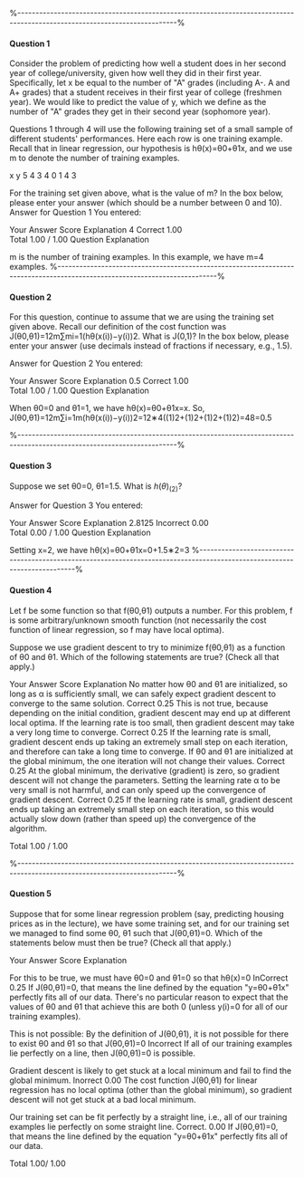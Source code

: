 %--------------------------------------------------------------------------------------------------------------------------%
#### Question 1
Consider the problem of predicting how well a student does in her second year of college/university, given how well they did in their first year. Specifically, let x be equal to the number of "A" grades (including A-. A and A+ grades) that a student receives in their first year of college (freshmen year). We would like to predict the value of y, which we define as the number of "A" grades they get in their second year (sophomore year). 

Questions 1 through 4 will use the following training set of a small sample of different students' performances. Here each row is one training example. Recall that in linear regression, our hypothesis is hθ(x)=θ0+θ1x, and we use m to denote the number of training examples.

x	y
5	4
3	4
0	1
4	3

For the training set given above, what is the value of m? In the box below, please enter your answer (which should be a number between 0 and 10).
Answer for Question 1
You entered:

Your Answer		Score	Explanation
4	Correct	1.00	
Total		1.00 / 1.00	
Question Explanation

m is the number of training examples. In this example, we have m=4 examples.
%--------------------------------------------------------------------------------------------------------------------------%

#### Question 2
For this question, continue to assume that we are using the training set given above. Recall our definition of the cost function was J(θ0,θ1)=12m∑mi=1(hθ(x(i))−y(i))2. What is J(0,1)? In the box below, please enter your answer (use decimals instead of fractions if necessary, e.g., 1.5).

Answer for Question 2
You entered:

Your Answer		Score	Explanation
0.5	Correct	1.00	
Total		1.00 / 1.00	
Question Explanation

When θ0=0 and θ1=1, we have hθ(x)=θ0+θ1x=x. So, J(θ0,θ1)=12m∑i=1m(hθ(x(i))−y(i))2=12∗4((1)2+(1)2+(1)2+(1)2)=48=0.5

%--------------------------------------------------------------------------------------------------------------------------%
#### Question 3
Suppose we set θ0=0, θ1=1.5. What is $h(\theta)_{(2)}$?

Answer for Question 3
You entered:

Your Answer		Score	Explanation
2.8125	Incorrect	0.00	
Total		0.00 / 1.00	
Question Explanation

Setting x=2, we have hθ(x)=θ0+θ1x=0+1.5∗2=3
%--------------------------------------------------------------------------------------------------------------------------%
#### Question 4
Let f be some function so that f(θ0,θ1) outputs a number. For this problem, f is some arbitrary/unknown smooth function (not necessarily the cost function of linear regression, so f may have local optima). 

Suppose we use gradient descent to try to minimize f(θ0,θ1) as a function of θ0 and θ1. Which of the following statements are true? (Check all that apply.)

Your Answer		Score	Explanation
No matter how θ0 and θ1 are initialized, so long as α is sufficiently small, we can safely expect gradient descent to converge to the same solution.	Correct	0.25	This is not true, because depending on the initial condition, gradient descent may end up at different local optima.
If the learning rate is too small, then gradient descent may take a very long time to converge.	Correct	0.25	If the learning rate is small, gradient descent ends up taking an extremely small step on each iteration, and therefore can take a long time to converge.
If θ0 and θ1 are initialized at the global minimum, the one iteration will not change their values.	Correct	0.25	At the global minimum, the derivative (gradient) is zero, so gradient descent will not change the parameters.
Setting the learning rate α to be very small is not harmful, and can only speed up the convergence of gradient descent.	Correct	0.25	If the learning rate is small, gradient descent ends up taking an extremely small step on each iteration, so this would actually slow down (rather than speed up) the convergence of the algorithm.

Total		1.00 / 1.00	

%--------------------------------------------------------------------------------------------------------------------------%
#### Question 5
Suppose that for some linear regression problem (say, predicting housing prices as in the lecture), we have some training set, and for our training set we managed to find some θ0, θ1 such that J(θ0,θ1)=0. Which of the statements below must then be true? (Check all that apply.)

Your Answer		Score	Explanation

For this to be true, we must have θ0=0 and θ1=0 so that hθ(x)=0	InCorrect	0.25	If J(θ0,θ1)=0, that means the line defined by the equation "y=θ0+θ1x" perfectly fits all of our data. There's no particular reason to expect that the values of θ0 and θ1 that achieve this are both 0 (unless y(i)=0 for all of our training examples).

This is not possible: By the definition of J(θ0,θ1), it is not possible for there to exist θ0 and θ1 so that J(θ0,θ1)=0	Incorrect		If all of our training examples lie perfectly on a line, then J(θ0,θ1)=0 is possible.

Gradient descent is likely to get stuck at a local minimum and fail to find the global minimum.	Inorrect	0.00	The cost function J(θ0,θ1) for linear regression has no local optima (other than the global minimum), so gradient descent will not get stuck at a bad local minimum.

Our training set can be fit perfectly by a straight line, i.e., all of our training examples lie perfectly on some straight line.	Correct.	0.00	If J(θ0,θ1)=0, that means the line defined by the equation "y=θ0+θ1x" perfectly fits all of our data.

Total		1.00/ 1.00	
